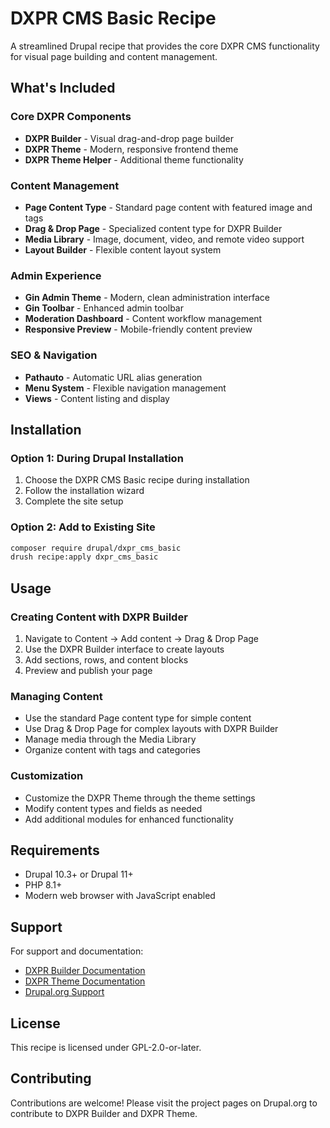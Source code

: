 # DXPR CMS Basic Recipe

A streamlined Drupal recipe that provides the core DXPR CMS functionality for visual page building and content management.

## What's Included

### Core DXPR Components
- **DXPR Builder** - Visual drag-and-drop page builder
- **DXPR Theme** - Modern, responsive frontend theme
- **DXPR Theme Helper** - Additional theme functionality

### Content Management
- **Page Content Type** - Standard page content with featured image and tags
- **Drag & Drop Page** - Specialized content type for DXPR Builder
- **Media Library** - Image, document, video, and remote video support
- **Layout Builder** - Flexible content layout system

### Admin Experience
- **Gin Admin Theme** - Modern, clean administration interface
- **Gin Toolbar** - Enhanced admin toolbar
- **Moderation Dashboard** - Content workflow management
- **Responsive Preview** - Mobile-friendly content preview

### SEO & Navigation
- **Pathauto** - Automatic URL alias generation
- **Menu System** - Flexible navigation management
- **Views** - Content listing and display

## Installation

### Option 1: During Drupal Installation
1. Choose the DXPR CMS Basic recipe during installation
2. Follow the installation wizard
3. Complete the site setup

### Option 2: Add to Existing Site
```bash
composer require drupal/dxpr_cms_basic
drush recipe:apply dxpr_cms_basic
```

## Usage

### Creating Content with DXPR Builder
1. Navigate to Content → Add content → Drag & Drop Page
2. Use the DXPR Builder interface to create layouts
3. Add sections, rows, and content blocks
4. Preview and publish your page

### Managing Content
- Use the standard Page content type for simple content
- Use Drag & Drop Page for complex layouts with DXPR Builder
- Manage media through the Media Library
- Organize content with tags and categories

### Customization
- Customize the DXPR Theme through the theme settings
- Modify content types and fields as needed
- Add additional modules for enhanced functionality

## Requirements

- Drupal 10.3+ or Drupal 11+
- PHP 8.1+
- Modern web browser with JavaScript enabled

## Support

For support and documentation:
- [DXPR Builder Documentation](https://www.drupal.org/project/dxpr_builder)
- [DXPR Theme Documentation](https://www.drupal.org/project/dxpr_theme)
- [Drupal.org Support](https://drupal.org/support)

## License

This recipe is licensed under GPL-2.0-or-later.

## Contributing

Contributions are welcome! Please visit the project pages on Drupal.org to contribute to DXPR Builder and DXPR Theme. 